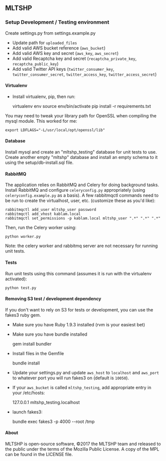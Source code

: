 ## MLTSHP

### Setup Development / Testing environment

Create settings.py from settings.example.py

* Update path for `uploaded_files`
* Add valid AWS bucket reference (`aws_bucket`)
* Add valid AWS key and secret (`aws_key`, `aws_secret`)
* Add valid Recaptcha key and secret (`recaptcha_private_key`,
  `recaptcha_public_key`)
* Add valid Twitter API keys (`twitter_consumer_key`,
  `twitter_consumer_secret`, `twitter_access_key`,
  `twitter_access_secret`)

#### Virtualenv

* Install virtualenv, pip, then run:

    virtualenv env
    source env/bin/activate
    pip install -r requirements.txt

You may need to tweak your library path for OpenSSL when
compiling the mysql module. This worked for me:

    export LDFLAGS="-L/usr/local/opt/openssl/lib"

#### Database

Install mysql and create an "mltshp\_testing" database
for unit tests to use. Create another empty "mltshp"
database and install an empty schema to it using
the setup/db-install.sql file.

#### RabbitMQ

The application relies on RabbitMQ and Celery for doing
background tasks. Install RabbitMQ and configure `celeryconfig.py`
appropriately (using `celeryconfig.example.py` as a basis).
A few rabbitmqctl commands need to be run to create the virtualhost,
user, etc. (customize these as you'd like):

    rabbitmqctl add_user mltshp_user password
    rabbitmqctl add_vhost kablam.local
    rabbitmqctl set_permissions -p kablam.local mltshp_user ".*" ".*" ".*"

Then, run the Celery worker using:

    python worker.py

Note: the celery worker and rabbitmq server are not necessary for running
unit tests.

#### Tests

Run unit tests using this command (assumes it is run with the
virtualenv activated):

    python test.py

#### Removing S3 test / development dependency

If you don't want to rely on S3 for tests or development, you can use the
fakes3 ruby gem.

* Make sure you have Ruby 1.9.3 installed (rvm is your easiest bet)
* Make sure you have bundle installed

    gem install bundler

* Install files in the Gemfile

    bundle install

* Update your settings.py and update `aws_host` to `localhost` and
  `aws_port` to whatever port you will run fakes3 on (default is `10050`).
* If your `aws_bucket` is called `mltshp_testing`, add appropriate entry
  in your /etc/hosts:

    127.0.0.1 mltshp_testing.localhost

* launch fakes3:

    bundle exec fakes3 -p 4000 --root /tmp

#### About

MLTSHP is open-source software, ©2017 the MLTSHP team and released to the public under the terms of the Mozilla Public License. A copy of the MPL can be found in the LICENSE file.

